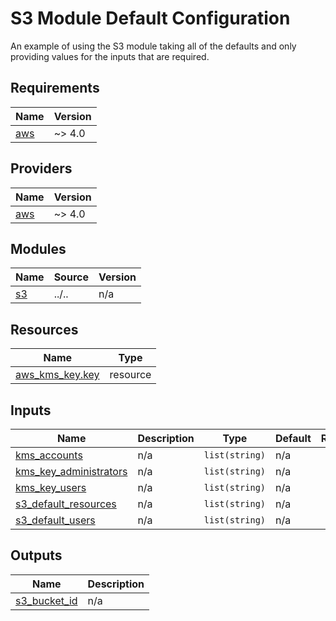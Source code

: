 # S3 Module Default Configuration

An example of using the S3 module taking all of the defaults and only providing values for the inputs that are required.

## Requirements

| Name | Version |
|------|---------|
| <a name="requirement_aws"></a> [aws](#requirement\_aws) | ~> 4.0 |

## Providers

| Name | Version |
|------|---------|
| <a name="provider_aws"></a> [aws](#provider\_aws) | ~> 4.0 |

## Modules

| Name | Source | Version |
|------|--------|---------|
| <a name="module_s3"></a> [s3](#module\_s3) | ../.. | n/a |

## Resources

| Name | Type |
|------|------|
| [aws_kms_key.key](https://registry.terraform.io/providers/hashicorp/aws/latest/docs/resources/kms_key) | resource |

## Inputs

| Name | Description | Type | Default | Required |
|------|-------------|------|---------|:--------:|
| <a name="input_kms_accounts"></a> [kms\_accounts](#input\_kms\_accounts) | n/a | `list(string)` | n/a | yes |
| <a name="input_kms_key_administrators"></a> [kms\_key\_administrators](#input\_kms\_key\_administrators) | n/a | `list(string)` | n/a | yes |
| <a name="input_kms_key_users"></a> [kms\_key\_users](#input\_kms\_key\_users) | n/a | `list(string)` | n/a | yes |
| <a name="input_s3_default_resources"></a> [s3\_default\_resources](#input\_s3\_default\_resources) | n/a | `list(string)` | n/a | yes |
| <a name="input_s3_default_users"></a> [s3\_default\_users](#input\_s3\_default\_users) | n/a | `list(string)` | n/a | yes |

## Outputs

| Name | Description |
|------|-------------|
| <a name="output_s3_bucket_id"></a> [s3\_bucket\_id](#output\_s3\_bucket\_id) | n/a |